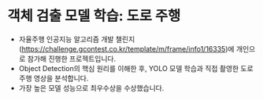 # 객체 검출 모델 학습: 도로 주행
- 자율주행 인공지능 알고리즘 개발 챌린지(https://challenge.gcontest.co.kr/template/m/frame/info1/16335)에 개인으로 참가해 진행한 프로젝트입니다.
- Object Detection의 핵심 원리를 이해한 후, YOLO 모델 학습과 직접 촬영한 도로 주행 영상을 분석합니다.
- 가장 높은 모델 성능으로 최우수상을 수상했습니다.
